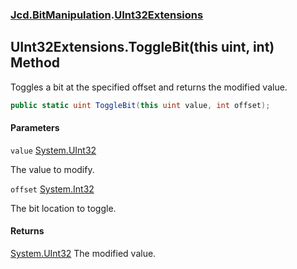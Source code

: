 ### [Jcd.BitManipulation](Jcd.BitManipulation.md 'Jcd.BitManipulation').[UInt32Extensions](Jcd.BitManipulation.UInt32Extensions.md 'Jcd.BitManipulation.UInt32Extensions')

## UInt32Extensions.ToggleBit(this uint, int) Method

Toggles a bit at the specified offset and returns the modified value.

```csharp
public static uint ToggleBit(this uint value, int offset);
```
#### Parameters

<a name='Jcd.BitManipulation.UInt32Extensions.ToggleBit(thisuint,int).value'></a>

`value` [System.UInt32](https://docs.microsoft.com/en-us/dotnet/api/System.UInt32 'System.UInt32')

The value to modify.

<a name='Jcd.BitManipulation.UInt32Extensions.ToggleBit(thisuint,int).offset'></a>

`offset` [System.Int32](https://docs.microsoft.com/en-us/dotnet/api/System.Int32 'System.Int32')

The bit location to toggle.

#### Returns
[System.UInt32](https://docs.microsoft.com/en-us/dotnet/api/System.UInt32 'System.UInt32')
The modified value.